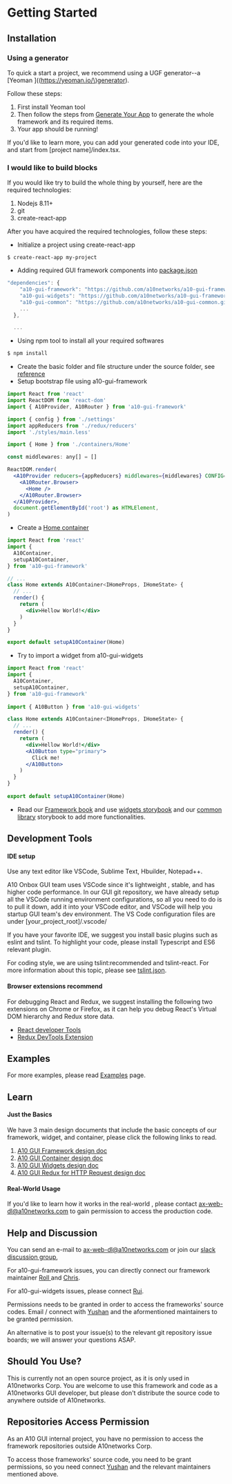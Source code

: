 # Getting Started

## Installation

### Using a generator

To quick a start a project, we recommend using a UGF generator--a \[Yeoman \]\(\([https://yeoman.io/\)generator](https://yeoman.io/%29generator)\).

Follow these steps:

1. First install Yeoman tool
2. Then follow the steps from [Generate Your App](generate-your-app.md) to generate the whole framework and its required items.
3. Your app should be running! 

If you'd like to learn more, you can add your generated code into your IDE, and start from \[project name\]/index.tsx.

### I would like to build blocks

If you would like try to build the whole thing by yourself, here are the required technologies:

1. Nodejs 8.11+ 
2. git
3. create-react-app

After you have acquired the required technologies, follow these steps:

* Initialize a project using create-react-app

```text
$ create-react-app my-project
```

* Adding required GUI framework components into [package.json](https://github.com/a10networks/a10-gui-ugf-template/blob/master/package.json)

```javascript
"dependencies": {
    "a10-gui-framework": "https://github.com/a10networks/a10-gui-framework.git",
    "a10-gui-widgets": "https://github.com/a10networks/a10-gui-framework.git",
    "a10-gui-common": "https://github.com/a10networks/a10-gui-common.git",
    ...
  },

  ...
```

* Using npm tool to install all your required softwares

```bash
$ npm install
```

* Create the basic folder and file structure under the source folder, see [reference](https://github.com/a10networks/a10-gui-ugf-template/tree/master/src)
* Setup bootstrap file using a10-gui-framework

```jsx
import React from 'react'
import ReactDOM from 'react-dom'
import { A10Provider, A10Router } from 'a10-gui-framework'

import { config } from './settings'
import appReducers from './redux/reducers'
import './styles/main.less'

import { Home } from './containers/Home'

const middlewares: any[] = []

ReactDOM.render(
  <A10Provider reducers={appReducers} middlewares={middlewares} CONFIG={config}>
    <A10Router.Browser>
      <Home />
    </A10Router.Browser>
  </A10Provider>,
  document.getElementById('root') as HTMLElement,
)
```

* Create a [Home container](https://github.com/a10networks/a10-gui-ugf-template/blob/master/src/containers/Home/Home.tsx)

```jsx
import React from 'react'
import {
  A10Container,
  setupA10Container,
} from 'a10-gui-framework'

// ...
class Home extends A10Container<IHomeProps, IHomeState> {
  // ...
  render() {
    return (
      <div>Hellow World!</div>
    )
  }
}

export default setupA10Container(Home)
```

* Try to import a widget from a10-gui-widgets

```jsx
import React from 'react'
import {
  A10Container,
  setupA10Container,
} from 'a10-gui-framework'
​
import { A10Button } from 'a10-gui-widgets'

class Home extends A10Container<IHomeProps, IHomeState> {
  // ...
  render() {
    return (
      <div>Hellow World!</div>
      <A10Button type="primary">
        Click me!
      </A10Button>
    )
  }
}
​
export default setupA10Container(Home)
```

* Read our [ Framework book](../main-repositories/a10-gui-framework.md) and use [widgets storybook](../main-repositories/a10-gui-widgets.md) and our [common library](../main-repositories/a10-stateful-common-library.md) storybook to add more functionalities.

## Development Tools

#### IDE setup

Use any text editor like VSCode, Sublime Text, Hbuilder, Notepad++.

A10 Onbox GUI team uses VSCode since it's lightweight , stable, and has higher code performance. In our GUI git repository, we have already setup all the VSCode running environment configurations, so all you need to do is to pull it down, add it into your VSCode editor, and VSCode will help you startup GUI team's dev environment. The VS Code configuration files are under \[your\_project\_root\]/.vscode/

If you have your favorite IDE, we suggest you install basic plugins such as eslint and tslint. To highlight your code, please install Typescript and ES6 relevant plugin.

For coding style, we are using tslint:recommended and tslint-react. For more information about this topic, please see [tslint.json](https://github.com/a10networks/a10-gui-ugf-template/blob/master/tslint.json).

#### Browser extensions recommend

For debugging React and Redux, we suggest installing the following two extensions on Chrome or Firefox, as it can help you debug React's Virtual DOM hierarchy and Redux store data.

* [React developer Tools](https://github.com/facebook/react-devtools)
* [Redux DevTools Extension](https://github.com/zalmoxisus/redux-devtools-extension)

## Examples

For more examples, please read [Examples](examples.md) page.

## Learn

#### Just the Basics

We have 3 main design documents that include the basic concepts of our framework, widget, and container, please click the following links to read.

1. [A10 GUI Framework design doc](https://github.com/a10networks/a10networks.github.io/raw/0.7.0/design-docs/A10-GUI-Framework-Design-v1.1a.docx)
2. [A10 GUI Container design doc](https://github.com/a10networks/a10networks.github.io/raw/0.7.0/design-docs/A10-Container-Design-v1.0a.docx)
3. [A10 GUI Widgets design doc](https://github.com/a10networks/a10networks.github.io/raw/0.7.0/design-docs/A10-GUI-Widgets-v1.1a.docx)
4. [A10 GUI Redux for HTTP Request design doc](https://github.com/a10networks/a10networks.github.io/raw/0.7.0/design-docs/A10ReduxHTTP_design_v1.0b.docx) 

#### Real-World Usage

If you'd like to learn how it works in the real-world , please contact [ax-web-dl@a10networks.com](mailto:ax-web-dl@a10networks.com) to gain permission to access the production code.

## Help and Discussion

You can send an e-mail to [ax-web-dl@a10networks.com](mailto:ax-web-dl@a10networks.com) or join our [slack discussion group](https://a10webguiteam.slack.com/messages/CBJH1KJKD),

For a10-gui-framework issues, you can directly connect our framework maintainer [Roll ](mailto:stsai@a10networks.com) and [Chris](mailto:christzhusiul@a10networks.com).

For a10-gui-widgets issues, please connect [Rui](mailto:%20ruiz@a10networks.com).

Permissions needs to be granted in order to access the frameworks' source codes. Email / connect with [Yushan](mailto:yhou@a10networks.com) and the aformentioned maintainers to be granted permission.

An alternative is to post your issue\(s\) to the relevant git repository issue boards; we will answer your questions ASAP.

## Should You Use?

This is currently not an open source project, as it is only used in A10networks Corp. You are welcome to use this framework and code as a A10networks GUI developer, but please don't distribute the source code to anywhere outside of A10networks.

## Repositories Access Permission

As an A10 GUI internal project, you have no permission to access the framework repositories outside A10networks Corp.

To access those frameworks' source code, you need to be grant permissions, so you need connect [Yushan](mailto:yhou@a10networks.com) and the relevant maintainers mentioned above.

